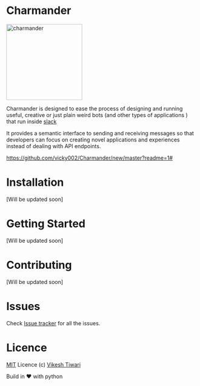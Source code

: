 # Charmander

<img align="center" src="http://vignette4.wikia.nocookie.net/pokemon/images/5/55/004Charmander_OS_anime_3.png/revision/latest?cb=20150330015131" alt="charmander" width="200px" height="200px"/>

Charmander is designed to ease the process of designing and running useful, creative or just plain weird bots (and other types of applications
) that run inside [slack](https://www.slack.com)

It provides a semantic interface to sending and receiving messages so that developers can focus on creating novel applications and experiences instead of dealing with API endpoints.

https://github.com/vicky002/Charmander/new/master?readme=1#

# Installation

[Will be updated soon]

# Getting Started 

[Will be updated soon]

# Contributing 

[Will be updated soon]


# Issues

Check [Issue tracker](https://github.com/vicky002/Charmander/issues) for all the issues.

# Licence

[MIT](https://github.com/vicky002/Charmander/blob/master/LICENSE) Licence (c) [Vikesh Tiwari](https://github.com/vicky002)

Build in :heart: with python
